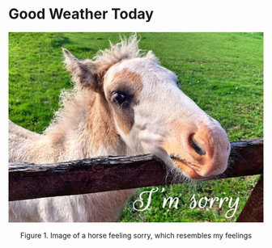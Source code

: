 # Good Weather Today

<p align="center">
<img src="horse.jpg"/>  
</p>
<p align="center"> Figure 1. Image of a horse feeling sorry, which resembles my feelings

